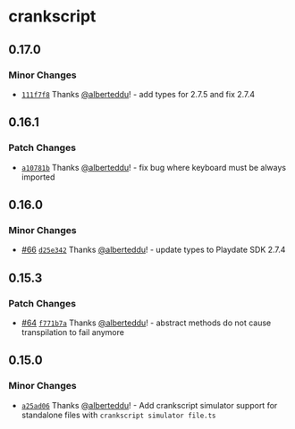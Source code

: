 # crankscript

## 0.17.0

### Minor Changes

-   [`111f7f8`](https://github.com/crankscript/crankscript/commit/111f7f89dda1976bf12411ed56e62e849453abe3) Thanks [@alberteddu](https://github.com/alberteddu)! - add types for 2.7.5 and fix 2.7.4

## 0.16.1

### Patch Changes

-   [`a10781b`](https://github.com/crankscript/crankscript/commit/a10781ba378686468d51dda68b65480b7af56934) Thanks [@alberteddu](https://github.com/alberteddu)! - fix bug where keyboard must be always imported

## 0.16.0

### Minor Changes

-   [#66](https://github.com/crankscript/crankscript/pull/66) [`d25e342`](https://github.com/crankscript/crankscript/commit/d25e3427ea07c4a6c4f76931f89f2a5a2e2c7a4f) Thanks [@alberteddu](https://github.com/alberteddu)! - update types to Playdate SDK 2.7.4

## 0.15.3

### Patch Changes

-   [#64](https://github.com/crankscript/crankscript/pull/64) [`f771b7a`](https://github.com/crankscript/crankscript/commit/f771b7a9414fcca89ac2e50cda85d171e127927e) Thanks [@alberteddu](https://github.com/alberteddu)! - abstract methods do not cause transpilation to fail anymore

## 0.15.0

### Minor Changes

-   [`a25ad06`](https://github.com/crankscript/crankscript/commit/a25ad06575995c2e39a8352586a81d72d8cc1199) Thanks [@alberteddu](https://github.com/alberteddu)! - Add crankscript simulator support for standalone files with `crankscript simulator file.ts`
